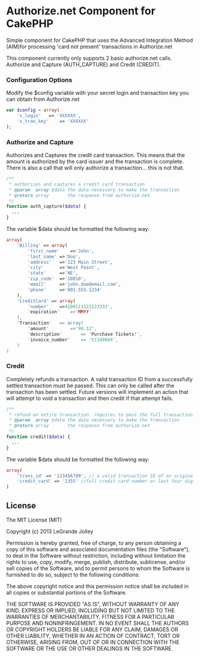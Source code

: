 Authorize.net Component for CakePHP
=======================

Simple component for CakePHP that uses the Advanced Integration Method (AIM)for processing 'card not present' transactions in Authorize.net

This component currently only supports 2 basic authorize.net calls.  Authorize and Capture (AUTH_CAPTURE) and Credit (CREDIT).

### Configuration Options

Modify the $config variable with your secret login and transaction key you can obtain from Authorize.net

```php
var $config = array(
	'x_login'	=> 'XXXXXX',
	'x_tran_key'	=> 'XXXXXX'
);
```

### Authorize and Capture
Authorizes and Captures the credit card transaction.  This means that the amount is authorized by the card issuer and the transaction is complete.  There is also a call that will only authorize a transaction... this is not that.

```php
/**
 * authorizes and captures a credit card transaction
 * @param  array $data the data necessary to make the transaction
 * @return array       the response from authorize.net
 */
function auth_capture($data) {
  ...
}
```

The variable $data should be formatted the following way:

```php
array(
	'Billing' => array(
		'first_name'	=>'John',
		'last_name'	=>'Doe',
		'address'	=>'123 Main Street',
		'city'		=>'West Point',
		'state'		=>'NE',
		'zip_code'	=>'10010',
		'email'		=>'john.doe@email.com',
		'phone'		=>'801.555.1234'
	),
	'CreditCard' => array(
		'number'	=>4100111122223333',
		'expiration'	=>'MMYY'
	),
	'Transaction' 	=> array(
		'amount'		=>'99.12',
		'description'		=> 'Purchase Tickets!',
		'invoice_number'	=> '51349684',
	)
)
```

### Credit
Completely refunds a transaction.  A valid transaction ID from a successfully settled transaction must be passed.  This can only be called after the transaction has been settled.  Future versions will implement an action that will attempt to void a transaction and then credit if that attempt fails.

```php
/**
 * refund an entire transaction. requires to pass the full transaction number
 * @param  array $data the data necessary to make the transaction
 * @return array       the response from authorize.net
 */
function credit($data) {
  ...
}
```

The variable $data should be formatted the following way:

```php
array(
	'trans_id' => '123456789', // a valid transaction ID of an original successfully settled transaction
	'credit_card' => '1355' //full credit card number or last four digits only here
)
```

## License

The MIT License (MIT)

Copyright (c) 2013 LeGrande Jolley

Permission is hereby granted, free of charge, to any person obtaining a copy
of this software and associated documentation files (the "Software"), to deal
in the Software without restriction, including without limitation the rights
to use, copy, modify, merge, publish, distribute, sublicense, and/or sell
copies of the Software, and to permit persons to whom the Software is
furnished to do so, subject to the following conditions:

The above copyright notice and this permission notice shall be included in
all copies or substantial portions of the Software.

THE SOFTWARE IS PROVIDED "AS IS", WITHOUT WARRANTY OF ANY KIND, EXPRESS OR
IMPLIED, INCLUDING BUT NOT LIMITED TO THE WARRANTIES OF MERCHANTABILITY,
FITNESS FOR A PARTICULAR PURPOSE AND NONINFRINGEMENT. IN NO EVENT SHALL THE
AUTHORS OR COPYRIGHT HOLDERS BE LIABLE FOR ANY CLAIM, DAMAGES OR OTHER
LIABILITY, WHETHER IN AN ACTION OF CONTRACT, TORT OR OTHERWISE, ARISING FROM,
OUT OF OR IN CONNECTION WITH THE SOFTWARE OR THE USE OR OTHER DEALINGS IN
THE SOFTWARE.
